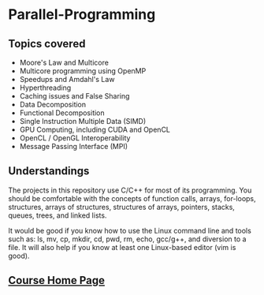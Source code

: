 # Parallel-Programming

## Topics covered
- Moore's Law and Multicore
- Multicore programming using OpenMP
- Speedups and Amdahl's Law
- Hyperthreading
- Caching issues and False Sharing
- Data Decomposition
- Functional Decomposition
- Single Instruction Multiple Data (SIMD)
- GPU Computing, including CUDA and OpenCL
- OpenCL / OpenGL Interoperability
- Message Passing Interface (MPI)

## Understandings

The projects in this repository use C/C++ for most of its programming. You should be comfortable with the concepts of function calls, arrays, for-loops, structures, arrays of structures, structures of arrays, pointers, stacks, queues, trees, and linked lists.  

It would be good if you know how to use the Linux command line and tools such as: ls, mv, cp, mkdir, cd, pwd, rm, echo, gcc/g++, and diversion to a file. It will also help if you know at least one Linux-based editor (vim is good).

## [Course Home Page](https://web.engr.oregonstate.edu/~mjb/cs575/)
